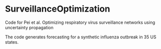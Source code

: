 # SurveillanceOptimization
Code for Pei et al. Optimizing respiratory virus surveillance networks using uncertainty propagation

The code generates forecasting for a synthetic influenza outbreak in 35 US states.
